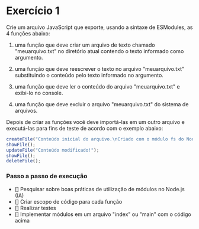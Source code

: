 # Exercício 1
Crie um arquivo JavaScript que exporte, usando a sintaxe de ESModules, as 4 funções abaixo:

1. uma função que deve criar um arquivo de texto chamado "meuarquivo.txt" no diretório atual contendo o texto informado como argumento.

2. uma função que deve reescrever o texto no arquivo "meuarquivo.txt" substituindo o conteúdo pelo texto informado no argumento.

3. uma função que deve ler o conteúdo do arquivo "meuarquivo.txt" e exibi-lo no console.

4. uma função que deve excluir o arquivo "meuarquivo.txt" do sistema de arquivos.

Depois de criar as funções você deve importá-las em um outro arquivo e executá-las para fins de teste de acordo com o exemplo abaixo:

```js
createFile("Conteúdo inicial do arquivo.\nCriado com o módulo fs do Node.js.");
showFile();
updateFile("Conteúdo modificado!");
showFile();
deleteFile();
```

### Passo a passo de execução
- [] Pesquisar sobre boas práticas de utilização de módulos no Node.js (IA)
- [] Criar escopo de código para cada função
- [] Realizar testes
- [] Implementar módulos em um arquivo "index" ou "main" com o código acima 